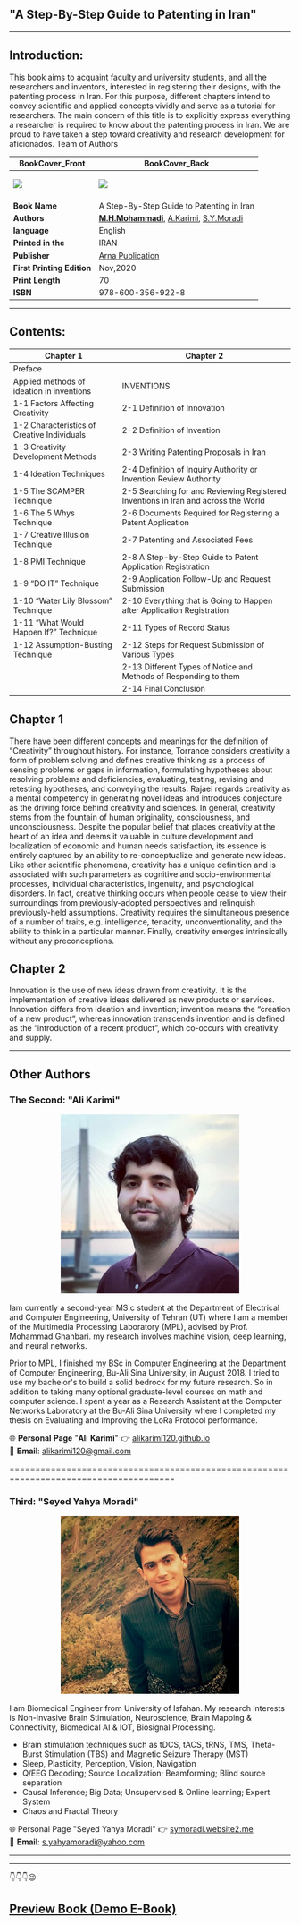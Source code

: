 ## "A Step-By-Step Guide to Patenting in Iran"

---

## Introduction:
This book aims to acquaint faculty and university students, and all the researchers and inventors, interested in registering their designs, with the patenting process in Iran. For this purpose, different chapters intend to convey scientific and applied concepts vividly and serve as a tutorial for researchers. The main concern of this title is to explicitly express everything a researcher is required to know about the patenting process in Iran. We are proud to have taken a step toward creativity and research development for aficionados.
Team of Authors



| BookCover_Front  | BookCover_Back  |
|-----------|--------------------|
|<p><img src="https://mohammadimh76.github.io/Book_1.jpeg"></p>|<p><img src="https://mohammadimh76.github.io/Book_1_b.jpeg"></p>|
|  <b>Book Name</b>   |   A Step-By-Step Guide to Patenting in Iran  |
| <b>Authors</b>    |   <b><u>M.H.Mohammadi</u></b>, [A.Karimi](https://alikarimi120.github.io/), [S.Y.Moradi](http://symoradi.website2.me/)  |
| <b>language</b>    |  English   |
| <b>Printed in the</b>    |  IRAN   |
| <b>Publisher</b>    |   [Arna Publication](http://arnapub.com/)  |
| <b>First Printing Edition</b>    |   Nov,2020  |
| <b>Print Length</b>    |  70   |
| <b>ISBN</b>    |  978-600-356-922-8   |

---

## Contents:
| Chapter 1  | Chapter 2  |
|-----------|--------------------|
|  Preface   |     |
|  Applied methods of ideation in inventions   |  INVENTIONS   |
| 1-1 Factors Affecting Creativity   |  2-1 Definition of Innovation  |
| 1-2 Characteristics of Creative Individuals   | 2-2 Definition of Invention   |
| 1-3 Creativity Development Methods   | 2-3 Writing Patenting Proposals in Iran   |
| 1-4 Ideation Techniques   | 2-4 Definition of Inquiry Authority or Invention Review Authority   |
| 1-5 The SCAMPER Technique   | 2-5 Searching for and Reviewing Registered Inventions in Iran and across the World   |
| 1-6 The 5 Whys Technique   | 2-6 Documents Required for Registering a Patent Application   |
| 1-7 Creative Illusion Technique   | 2-7  Patenting and Associated Fees  |
| 1-8 PMI Technique   | 2-8 A Step-by-Step Guide to Patent Application Registration   |
| 1-9 “DO IT” Technique   | 2-9  Application Follow-Up and Request Submission  |
| 1-10 “Water Lily Blossom” Technique   | 2-10 Everything that is Going to Happen after Application Registration   |
| 1-11 “What Would Happen If?” Technique  |  2-11 Types of Record Status  |
| 1-12 Assumption-Busting Technique   | 2-12 Steps for Request Submission of Various Types   |
|     | 2-13 Different Types of Notice and Methods of Responding to them   |
|     | 2-14 Final Conclusion   |

## Chapter 1
There have been different concepts and meanings for the definition of “Creativity” throughout history. For instance, Torrance considers creativity a form of problem solving and defines creative thinking as a process of sensing problems or gaps in information, formulating hypotheses about resolving problems and deficiencies, evaluating, testing, revising and retesting hypotheses, and conveying the results. Rajaei regards creativity as a mental competency in generating novel ideas and introduces conjecture as the driving force behind creativity and sciences. In general, creativity stems from the fountain of human originality, consciousness, and unconsciousness. Despite the popular belief that places creativity at the heart of an idea and deems it valuable in culture development and localization of economic and human needs satisfaction, its essence is entirely captured by an ability to re-conceptualize and generate new ideas. Like other scientific phenomena, creativity has a unique definition and is associated with such parameters as cognitive and socio-environmental processes, individual characteristics, ingenuity, and psychological disorders. In fact, creative thinking occurs when people cease to view their surroundings from previously-adopted perspectives and relinquish previously-held assumptions. Creativity requires the simultaneous presence of a number of traits, e.g. intelligence, tenacity, unconventionality, and the ability to think in a particular manner. Finally, creativity emerges intrinsically without any preconceptions.

## Chapter 2
Innovation is the use of new ideas drawn from creativity. It is the implementation of creative ideas delivered as new products or services. Innovation differs from ideation and invention; invention means the “creation of a new product”, whereas innovation transcends invention and is defined as the “introduction of a recent product”, which co-occurs with creativity and supply.

---

## Other Authors

### The Second: "Ali Karimi"

<p align="center">
  <img width="320" height="320" src="https://raw.githubusercontent.com/Mohammadimh76/Book_AStepByStepGuidetoPatentingInIran/main/Authors/AliKarimi.jpeg">
</p>

Iam currently a second-year MS.c student at the Department of Electrical and Computer Engineering, University of Tehran (UT) where I am a member of the Multimedia Processing Laboratory (MPL), advised by Prof. Mohammad Ghanbari. my research involves machine vision, deep learning, and neural networks.

Prior to MPL, I finished my BSc in Computer Engineering at the Department of Computer Engineering, Bu-Ali Sina University, in August 2018. I tried to use my bachelor's to build a solid bedrock for my future research. So in addition to taking many optional graduate-level courses on math and computer science. I spent a year as a Research Assistant at the Computer Networks Laboratory at the Bu-Ali Sina University where I completed my thesis on Evaluating and Improving the LoRa Protocol performance.

🌐 𝐏𝐞𝐫𝐬𝐨𝐧𝐚𝐥 𝐏𝐚𝐠𝐞 "𝐀𝐥𝐢 𝐊𝐚𝐫𝐢𝐦𝐢" 👉 [alikarimi120.github.io](https://alikarimi120.github.io/)<br>
📧 𝐄𝐦𝐚𝐢𝐥: alikarimi120@gmail.com 

======================================================================================

### Third: "Seyed Yahya Moradi"

<p align="center">
  <img width="320" height="318" src="https://raw.githubusercontent.com/Mohammadimh76/Book_AStepByStepGuidetoPatentingInIran/main/Authors/SeyedYahyaMoradi.jpeg">
</p>

I am Biomedical Engineer from University of Isfahan. My research interests is Non-Invasive Brain Stimulation, Neuroscience, Brain Mapping & Connectivity, Biomedical AI & IOT, Biosignal Processing.

- Brain stimulation techniques such as tDCS, tACS, tRNS, TMS, Theta-Burst Stimulation (TBS) and Magnetic Seizure Therapy (MST)<br>
- Sleep, Plasticity, Perception, Vision, Navigation<br>
- Q/EEG Decoding; Source Localization; Beamforming; Blind source separation<br>
- Causal Inference; Big Data; Unsupervised & Online learning; Expert System<br>
- Chaos and Fractal Theory<br>

🌐 Personal Page "Seyed Yahya Moradi" 👉 [symoradi.website2.me](http://symoradi.website2.me/)<br>
📧 𝐄𝐦𝐚𝐢𝐥: s.yahyamoradi@yahoo.com 

---
---

👇👇👇😉
## [Preview Book (Demo E-Book)](https://google.com/)




